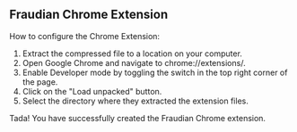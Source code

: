 ## Fraudian Chrome Extension


How to configure the Chrome Extension:
1. Extract the compressed file to a location on your computer.
2. Open Google Chrome and navigate to chrome://extensions/.
3. Enable Developer mode by toggling the switch in the top right corner of the page.
4. Click on the "Load unpacked" button.
5. Select the directory where they extracted the extension files.

Tada! You have successfully created the Fraudian Chrome extension.


